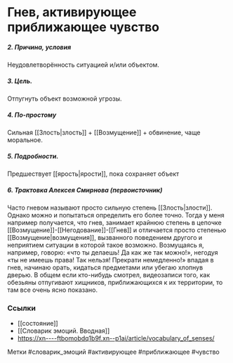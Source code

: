 #  Гнев, активирующее приближающее чувство

##### 2. Причина, условия
Неудовлетворённость ситуацией и/или объектом.

##### 3. Цель.
Отпугнуть объект возможной угрозы.

##### 4. По-простому
Сильная [[Злость|злость]] + [[Возмущение]] + обвинение, чаще моральное.

##### 5. Подробности.
Предшествует [[ярость|ярости]], пока сохраняет объект

##### 6. Трактовка Алексея Смирнова (первоисточник)
Часто гневом называют просто сильную степень [[Злость|злости]]. Однако можно и попытаться определить его более точно. Тогда у меня например получается, что гнев, занимает крайнюю степень в цепочке [[Возмущение]]-[[Негодование]]-[[Гнев]] и отличается просто степенью [[Возмущение|возмущения]], вызванного поведением другого и неприятием ситуации в которой такое возможно. Возмущаясь я, например, говорю: «что ты делаешь! Да как же так можно!», негодуя «ты не имеешь права! Так нельзя! Прекрати немедленно!» впадая в гнев, начинаю орать, кидаться предметами или убегаю хлопнув дверью. В общем если кто-нибудь смотрел, видеозаписи того, как обезьяны отпугивают хищников, приближающихся к их территории, то там все очень ясно показано.


### Ссылки
- [[состояние]]
- [[Словарик эмоций. Вводная]]
- https://xn----ftbomobdq1b9f.xn--p1ai/article/vocabulary_of_senses/

Метки #словарик_эмоций #активирующее #приближающее #чувство 


